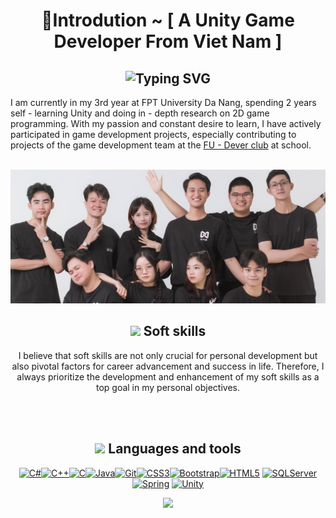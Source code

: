 <h1 align="center">💫Introdution ~ [ A Unity Game Developer From Viet Nam ]</h1>
<div align="center">
    <h2>
        <img src="https://readme-typing-svg.herokuapp.com?font=Jetbrains+mono&size=40&duration=3000&color=33FF33&center=true&vCenter=true&width=1000&lines=Hey..+I'm+Nguyen+Thai+Bao;This+is+my+Github;" alt="Typing SVG"/>
    </h2>
</div>
I am currently in my 3rd year at FPT University Da Nang, spending 2 years self - learning Unity and doing in - depth research on 2D game programming. With my passion and constant desire to learn, I have actively participated in game development projects, especially contributing to projects of the game development team at the <a href="https://www.facebook.com/FPTUDever">FU - Dever club</a> at school. <br><br>

![](https://github.com/Baonguyen-devg/Baonguyen-devg/blob/main/image.png)


<h2 align="center">
  <img src="https://github.com/Baonguyen-devg/Baonguyen-devg/assets/44467739/360f55d4-5ac7-4b3f-9d5f-e25e8e99d52c" width="30">  
  Soft skills
</h2>
<p align="center">
I believe that soft skills are not only crucial for personal development but also pivotal factors for career advancement and success in life. Therefore, I always prioritize the development and enhancement of   my soft skills as a top goal in my personal objectives.<br>
<div align="center">
  <img src="https://img.shields.io/badge/Logical_thinking_in_problem_solving-006d32?style=for-the-badge&logoColor=white" alt=""/>
  <img src="https://img.shields.io/badge/Researching-26a641?style=for-the-badge&logoColor=white" alt=""/>
  <img src="https://img.shields.io/badge/Project_management-39d353?style=for-the-badge&logoColor=white" alt=""/><br>
  <img src="https://img.shields.io/badge/Teamwork-39d353?style=for-the-badge&logoColor=white" alt=""/>
  <img src="https://img.shields.io/badge/Self_learning-26a641?style=for-the-badge&logoColor=white" alt=""/>
  <img src="https://img.shields.io/badge/Work_independently-006d32?style=for-the-badge&logoColor=white" alt=""/>
</div>
</p>

<h2 align="center">
  <img src="https://github.com/Baonguyen-devg/Baonguyen-devg/assets/44467739/affac326-9eeb-40b5-970a-cb8c9b6b4c69" width="35">  
  Languages and tools
</h2>
<p align="center">
<a href="https://docs.microsoft.com/en-us/dotnet/csharp/" target="_blank" rel="noreferrer">
 <img src="https://raw.githubusercontent.com/danielcranney/readme-generator/main/public/icons/skills/csharp-colored.svg" width="36" height="36" alt="C#" /></a><a href="https://docs.microsoft.com/en-us/cpp/?view=msvc-170" target="_blank" rel="noreferrer"><img src="https://raw.githubusercontent.com/danielcranney/readme-generator/main/public/icons/skills/cplusplus-colored.svg" width="36" height="36" alt="C++" /></a><a href="https://docs.microsoft.com/en-us/cpp/?view=msvc-170" target="_blank" rel="noreferrer"><img src="https://raw.githubusercontent.com/danielcranney/readme-generator/main/public/icons/skills/c-colored.svg" width="36" height="36" alt="C" /></a><a href="https://www.oracle.com/java/" target="_blank" rel="noreferrer"><img src="https://raw.githubusercontent.com/danielcranney/readme-generator/main/public/icons/skills/java-colored.svg" width="36" height="36" alt="Java" /></a><a href="https://git-scm.com/" target="_blank" rel="noreferrer"><img src="https://raw.githubusercontent.com/danielcranney/readme-generator/main/public/icons/skills/git-colored.svg" width="36" height="36" alt="Git" /></a><a href="https://www.w3.org/TR/CSS/#css" target="_blank" rel="noreferrer"><img src="https://raw.githubusercontent.com/danielcranney/readme-generator/main/public/icons/skills/css3-colored.svg" width="36" height="36" alt="CSS3" /></a><a href="https://getbootstrap.com/" target="_blank" rel="noreferrer"><img src="https://raw.githubusercontent.com/danielcranney/readme-generator/main/public/icons/skills/bootstrap-colored.svg" width="36" height="36" alt="Bootstrap" /></a><a href="https://developer.mozilla.org/en-US/docs/Glossary/HTML5" target="_blank" rel="noreferrer"><img src="https://raw.githubusercontent.com/danielcranney/readme-generator/main/public/icons/skills/html5-colored.svg" width="36" height="36" alt="HTML5" /></a>
 <a href="https://www.svgrepo.com/show/303229/microsoft-sql-server-logo.svg" target="_blank" rel="noreferrer"><img src="https://www.svgrepo.com/show/303229/microsoft-sql-server-logo.svg" width="36" height="36" alt="SQLServer" /></a>
 <a href="https://www.vectorlogo.zone/logos/springio/springio-icon.svg" target="_blank" rel="noreferrer"><img src="https://www.vectorlogo.zone/logos/springio/springio-icon.svg" width="36" height="36" alt="Spring" /></a>
 <a href="https://www.vectorlogo.zone/logos/unity3d/unity3d-icon.svg"><img src="https://www.vectorlogo.zone/logos/unity3d/unity3d-icon.svg" width="36" height="36" alt="Unity" /></a>
</a>
</p>

<div align="center">
    
![](http://github-profile-summary-cards.vercel.app/api/cards/profile-details?username=Baonguyen-devg&theme=dark)

</div>

